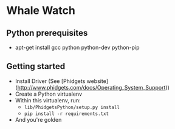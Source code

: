 # Whale Watch

## Python prerequisites
* apt-get install gcc python python-dev python-pip


## Getting started

* Install Driver (See [Phidgets website] (http://www.phidgets.com/docs/Operating_System_Support))
* Create a Python virtualenv
* Within this virtualenv, run:
  * `lib/PhidgetsPython/setup.py install`
  * `pip install -r requirements.txt`
* And you're golden